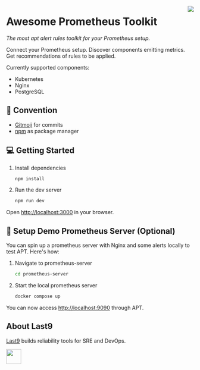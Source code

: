 <a href="https://last9.io"><img src="https://last9.github.io/assets/last9-github-badge.svg" align="right" /></a>

# Awesome Prometheus Toolkit

_The most apt alert rules toolkit for your Prometheus setup._

Connect your Prometheus setup. Discover components emitting metrics. Get recommendations of rules to be applied.

Currently supported components:

- Kubernetes
- Nginx
- PostgreSQL

## 📝 Convention

- [Gitmoji](https://gitmoji.dev/) for commits
- [npm](https://npm.io/) as package manager

## 💻 Getting Started

1. Install dependencies

   ```bash
   npm install
   ```

2. Run the dev server

   ```bash
   npm run dev
   ```

Open [http://localhost:3000](http://localhost:3000) in your browser.

## 🔧 Setup Demo Prometheus Server (Optional)

You can spin up a prometheus server with Nginx and some alerts locally to test APT. Here's how:

1. Navigate to prometheus-server

   ```bash
   cd prometheus-server
   ```

2. Start the local prometheus server

   ```bash
   docker compose up
   ```

You can now access [http://localhost:9090](http://localhost:9090) through APT.

## About Last9

[Last9](https://last9.io) builds reliability tools for SRE and DevOps.

<a href="https://last9.io"><img src="https://last9.github.io/assets/email-logo-green.png" alt="" loading="lazy" height="40px" /></a>
